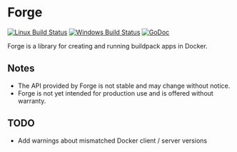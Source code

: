 # Forge

[![Linux Build Status](https://travis-ci.org/buildpack/forge.svg?branch=master)](https://travis-ci.org/buildpack/forge)
[![Windows Build Status](https://ci.appveyor.com/api/projects/status/some-id/branch/master?svg=true)](https://ci.appveyor.com/project/buildpack/forge/branch/master)
[![GoDoc](https://godoc.org/github.com/buildpack/forge?status.svg)](https://godoc.org/github.com/buildpack/forge)

Forge is a library for creating and running buildpack apps in Docker.

## Notes

* The API provided by Forge is not stable and may change without notice.
* Forge is not yet intended for production use and is offered without warranty.

## TODO

* Add warnings about mismatched Docker client / server versions
